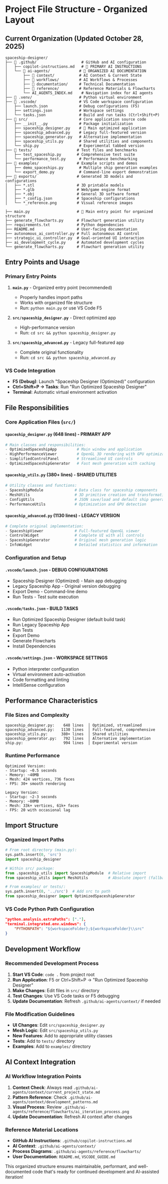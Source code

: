 # Project File Structure - Organized Layout

## Current Organization (Updated October 28, 2025)

```
spaceship-designer/
├── 📁 .github/                    # GitHub and AI configuration
│   ├── copilot-instructions.md   # 🚨 PRIMARY AI INSTRUCTIONS
│   └── 📁 ai-agents/             # 🤖 ORGANIZED AI DOCUMENTATION
│       ├── 📁 context/           # AI Context & Current State
│       ├── 📁 workflows/         # AI Workflows & Processes
│       ├── 📁 documentation/     # Technical Documentation
│       ├── 📁 reference/         # Reference Materials & Flowcharts
│       └── AI_AGENTS_INDEX.md    # Navigation index for AI agents
├── 📁 .venv/                     # Python virtual environment
├── 📁 .vscode/                   # VS Code workspace configuration
│   ├── launch.json              # Debug configurations (F5)
│   ├── settings.json            # Workspace settings
│   └── tasks.json               # Build and run tasks (Ctrl+Shift+P)
├── 📁 src/                       # Core application source code
│   ├── __init__.py              # Package initialization
│   ├── spaceship_designer.py    # 🚀 Main optimized application
│   ├── spaceship_advanced.py    # Legacy full-featured version
│   ├── spaceship_generator.py   # Alternative implementation
│   ├── spaceship_utils.py       # Shared utilities and components
│   └── ship.py                  # Experimental tabbed version
├── 📁 tests/                    # Test files and benchmarks
│   ├── test_spaceship.py       # Comprehensive test suite
│   └── performance_test.py      # Performance benchmarking
├── 📁 examples/                 # Example scripts and demos
│   ├── demo_spaceships.py       # Multiple ship generation examples
│   └── export_demo.py           # Command-line export demonstration
├── 📁 exports/                  # Generated 3D models and configurations
│   ├── *.stl                   # 3D printable models
│   ├── *.glb                   # Web/game engine format
│   ├── *.obj                   # General 3D software format
│   ├── *_config.json           # Spaceship configurations
│   └── *_reference.png         # Visual reference images

├── main.py                     # 🎯 Main entry point for organized structure
├── generate_flowcharts.py      # Flowchart generation utility
├── requirements.txt            # Python dependencies
├── README.md                   # User-facing documentation
├── autonomous_ai_controller.py # Full autonomous AI control
├── strategic_ui_controller.py  # Goal-oriented UI interaction
├── ai_development_cycle.py     # Automated development cycles
└── generate_flowcharts.py      # Flowchart generation utility
```

## Entry Points and Usage

### Primary Entry Points
1. **`main.py`** - Organized entry point (recommended)
   - Properly handles import paths
   - Works with organized file structure
   - Run: `python main.py` or use VS Code F5

2. **`src/spaceship_designer.py`** - Direct optimized app
   - High-performance version
   - Run: `cd src && python spaceship_designer.py`

3. **`src/spaceship_advanced.py`** - Legacy full-featured app  
   - Complete original functionality
   - Run: `cd src && python spaceship_advanced.py`

### VS Code Integration
- **F5 (Debug)**: Launch "Spaceship Designer (Optimized)" configuration
- **Ctrl+Shift+P → Tasks**: Run "Run Optimized Spaceship Designer"
- **Terminal**: Automatic virtual environment activation

## File Responsibilities

### Core Application Files (`src/`)

#### `spaceship_designer.py` (648 lines) - **PRIMARY APP**
```python
# Main classes and responsibilities:
- OptimizedSpaceshipApp         # Main window and application
- HighPerformanceViewer         # OpenGL 3D rendering with GPU optimization  
- SimplifiedControlPanel        # Streamlined UI controls
- OptimizedSpaceshipGenerator   # Fast mesh generation with caching
```

#### `spaceship_utils.py` (380+ lines) - **SHARED UTILITIES**
```python
# Utility classes and functions:
- SpaceshipModule              # Data class for spaceship components
- MeshUtils                    # 3D primitive creation and transformation
- ConfigUtils                  # JSON save/load and default ship generation
- PerformanceUtils             # Optimization and GPU detection
```

#### `spaceship_advanced.py` (1130 lines) - **LEGACY VERSION**
```python
# Complete original implementation:
- SpaceshipViewer              # Full-featured OpenGL viewer
- ControlWidget                # Complete UI with all controls
- SpaceshipGenerator           # Original mesh generation logic
- InfoWidget                   # Detailed statistics and information
```

### Configuration and Setup

#### `.vscode/launch.json` - **DEBUG CONFIGURATIONS**
- Spaceship Designer (Optimized) - Main app debugging
- Legacy Spaceship App - Original version debugging  
- Export Demo - Command-line demo
- Run Tests - Test suite execution

#### `.vscode/tasks.json` - **BUILD TASKS**
- Run Optimized Spaceship Designer (default build task)
- Run Legacy Spaceship App
- Run Tests
- Export Demo
- Generate Flowcharts
- Install Dependencies

#### `.vscode/settings.json` - **WORKSPACE SETTINGS**
- Python interpreter configuration
- Virtual environment auto-activation
- Code formatting and linting
- IntelliSense configuration

## Performance Characteristics

### File Sizes and Complexity
```
spaceship_designer.py:    648 lines  │ Optimized, streamlined
spaceship_advanced.py:   1130 lines  │ Full-featured, comprehensive
spaceship_utils.py:      380+ lines  │ Shared utilities
spaceship_generator.py:   792 lines  │ Alternative implementation
ship.py:                  994 lines  │ Experimental version
```

### Runtime Performance
```
Optimized Version:
- Startup: ~0.5 seconds
- Memory: ~40MB
- Mesh: 424 vertices, 736 faces
- FPS: 30+ smooth rendering

Legacy Version:
- Startup: ~2-3 seconds  
- Memory: ~80MB
- Mesh: 33k+ vertices, 61k+ faces
- FPS: 20 with occasional lag
```

## Import Structure

### Organized Import Paths
```python
# From root directory (main.py):
sys.path.insert(0, 'src')
import spaceship_designer

# Within src/ package:
from .spaceship_utils import SpaceshipModule  # Relative import
from spaceship_utils import MeshUtils         # Absolute import (fallback)

# From examples/ or tests/:
sys.path.insert(0, '../src')  # Add src to path
from spaceship_designer import OptimizedSpaceshipGenerator
```

### VS Code Python Path Configuration
```json
"python.analysis.extraPaths": ["."],
"terminal.integrated.env.windows": {
    "PYTHONPATH": "${workspaceFolder};${workspaceFolder}\\src"
}
```

## Development Workflow

### Recommended Development Process
1. **Start VS Code**: `code .` from project root
2. **Run Application**: F5 or Ctrl+Shift+P → "Run Optimized Spaceship Designer"
3. **Make Changes**: Edit files in `src/` directory
4. **Test Changes**: Use VS Code tasks or F5 debugging
5. **Update Documentation**: Refresh `.github/ai-agents/context/` if needed

### File Modification Guidelines
- **UI Changes**: Edit `src/spaceship_designer.py`
- **Mesh Logic**: Edit `src/spaceship_utils.py` 
- **New Features**: Add to appropriate utility classes
- **Tests**: Add to `tests/` directory
- **Examples**: Add to `examples/` directory

## AI Context Integration

### AI Workflow Integration Points
1. **Context Check**: Always read `.github/ai-agents/context/current_project_state.md`
2. **Pattern Reference**: Check `.github/ai-agents/context/development_patterns.md`  
3. **Visual Process**: Review `.github/ai-agents/reference/flowcharts/ai_iteration_process.png`
4. **Update Documentation**: Refresh AI context after changes

### Reference Material Locations
- **GitHub AI Instructions**: `.github/copilot-instructions.md`
- **AI Context**: `.github/ai-agents/context/`
- **Process Diagrams**: `.github/ai-agents/reference/flowcharts/`
- **User Documentation**: `README.md`, `VSCODE_GUIDE.md`

This organized structure ensures maintainable, performant, and well-documented code that's ready for continued development and AI-assisted iteration!